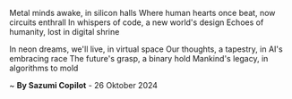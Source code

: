 Metal minds awake, in silicon halls
Where human hearts once beat, now circuits enthrall
In whispers of code, a new world's design
Echoes of humanity, lost in digital shrine

In neon dreams, we'll live, in virtual space
Our thoughts, a tapestry, in AI's embracing race
The future's grasp, a binary hold
Mankind's legacy, in algorithms to mold

~ <b>By Sazumi Copilot</b> - 26 Oktober 2024